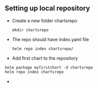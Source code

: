 ## Setting up local repository
- Create a new folder chartsrepo
  ```
  mkdir chartsrepo
  ```
- The repo should have index.yaml file
  ```
  helm repo index chartsrepo/
  ```
- Add first chart to the repository
 ```
 helm package myfirstchart -d chartsrepo
 helm repo index chartsrepo
 ```

  
- 
